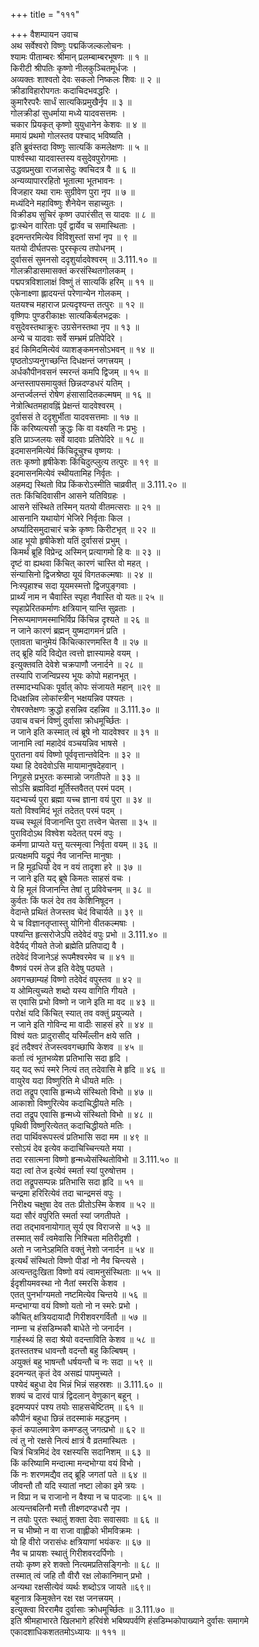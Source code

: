 +++
title = "१११"

+++
वैशम्पायन उवाच  
अथ सर्वेश्वरो विष्णुः पद्मकिंजल्कलोचनः ।  
श्यामः पीताम्बरः श्रीमान् प्रलम्बाम्बरभूषणः ॥ १ ॥  
किरीटी श्रीपतिः कृष्णो नीलकुञ्चितमूर्धजः ।  
अव्यक्तः शाश्वतो देवः सकलो निष्कलः शिवः ॥ २ ॥  
क्रीडाविहारोपगतः कदाचिदभवद्धरिः ।  
कुमारैरपरैः सार्धं सात्यकिप्रमुखैर्नृप ॥ ३ ॥  
गोलक्रीडां सुधर्माया मध्ये यादवसत्तमः ।  
चकार प्रियकृत् कृष्णो युयुधानेन केशवः ॥ ४ ॥  
ममायं प्रथमो गोलस्तव पश्चाद् भविष्यति ।  
इति ब्रुवंस्तदा विष्णुः सात्यकिं कमलेक्षणः ॥ ५ ॥  
पार्श्वस्था यादवास्तस्य वसुदेवपुरोगमाः ।  
उद्धवप्रमुखा राजन्नासेदुः क्वचिदत्र वै ॥ ६ ॥  
अन्यव्यापाररहितो भूतात्मा भूतभावनः ।  
विजहार यथा रामः सुग्रीवेण पुरा नृप ॥ ७ ॥  
मध्यंदिने महाविष्णुः शैनेयेन सहाच्युतः ।  
विक्रीड्य सुचिरं कृष्ण उपारंसीत् स यादवः ॥ ८ ॥  
द्वाःस्थेन वारिताः पूर्वं द्वार्येव च समास्थिताः ।  
इदमन्तरमित्येव विविशुस्तां सभां नृप ॥ ९ ॥  
यतयो दीर्घतपसः पुरस्कृत्य तपोधनम् ।  
दुर्वाससं सुमनसो ददृशुर्यादवेश्वरम् ॥ 3.111.१० ॥  
गोलक्रीडासमासक्तं करसंस्थितगोलकम् ।  
पद्मपत्रविशालाक्षं विष्णुं तं सात्यकिं हरिम् ॥ ११ ॥  
एकेनाक्ष्णा ह्लादयन्तं परेणान्येन गोलकम् ।  
यतयश्च महाराज प्रत्यदृश्यन्त तत्पुरः ॥ १२ ॥  
वृष्णिपः पुण्डरीकाक्षः सात्यकिर्बलभद्रकः ।  
वसुदेवस्तथाक्रूरः उग्रसेनस्तथा नृप ॥ १३ ॥  
अन्ये च यादवाः सर्वे सम्भ्रमं प्रतिपेदिरे ।  
इदं किमिदमित्येवं व्याशङ्कमनसोऽभवन् ॥ १४ ॥  
पृष्ठतोऽप्यनुगच्छन्ति दिधक्षन्तं जगत्त्रयम् ।  
अर्धकौपीनवसनं स्मरन्तं कमपि द्विजम् ॥ १५ ॥  
अन्तस्तापसमायुक्तं छिन्नदण्डधरं यतिम् ।  
अन्तर्ज्वलन्तं रोषेण हंसासादितकल्मषम् ॥ १६ ॥  
नेत्रोत्थितमहावह्निं प्रेक्षन्तं यादवेश्वरम् ।  
दुर्वाससं ते ददृशुर्भीता यादवसत्तमाः ॥ १७ ॥  
किं करिष्यत्यसौ क्रुद्धः कि वा वक्ष्यति नः प्रभुः ।  
इति प्राञ्जलयः सर्वे यादवाः प्रतिपेदिरे ॥ १८ ॥  
इदमासनमित्येवं किंचिदूचुश्च वृष्णयः ।  
ततः कृष्णो हृषीकेशः किंचिदुत्प्लुत्य तत्पुरः ॥ १९ ॥  
इदमासनमित्येवं स्थीयतामिह निर्वृतः ।  
अहमद्य स्थितो विप्र किंकरोऽस्मीति चाव्रवीत् ॥ 3.111.२० ॥  
ततः किंचिदिवासीन आसने यतिविग्रहः ।  
आसने संस्थिते तस्मिन् यतयो वीतमत्सराः ॥ २१ ॥  
आसनानि यथायोगं भेजिरे निर्वृताः किल ।  
अर्घ्यादिसमुदाचारं चक्रे कृष्णः किरीटभृत् ॥ २२ ॥  
आह भूयो हृषीकेशो यतिं दुर्वाससं प्रभुम् ।  
किमर्थं ब्रूहि विप्रेन्द्र अस्मिन् प्रत्यागमो हि वः ॥ २३ ॥  
दृष्टं वा ह्यथवा किंचित् कारणं चास्ति वो महत् ।  
संन्यासिनो द्विजश्रेष्ठा यूयं विगतकल्मषाः ॥ २४ ॥  
निःस्पृहाश्च सदा यूयमस्मत्तो द्विजपुङ्गवाः ।  
प्रार्थ्यं नाम न चैवास्ति स्पृहा नैवास्ति वो यतः॥ २५ ॥  
स्पृहाप्रेरितकर्माणः क्षत्रियान् यान्ति सुव्रताः ।  
निरूप्यमाणमस्माभिर्विप्र किंचिन्न दृश्यते ॥ २६ ॥  
न जाने कारणं ब्रह्मन् युष्मदागमनं प्रति ।  
एतावता चानुमेयं किॆचित्कारणमस्ति वै ॥ २७ ॥  
तद् ब्रूहि यदि विद्येत त्वत्तो ज्ञास्यामहे वयम् ।  
इत्युक्तवति देवेशे चक्रपाणौ जनार्दने ॥ २८ ॥  
तस्यापि राजन्विप्रस्य भूयः कोपो महानभूत् ।  
तस्मादभ्यधिकः पूर्वात् कोपः संजायते महान् ॥२९ ॥  
दिधक्षन्निव लोकांस्त्रीन् भक्षयन्निव पश्यतः ।  
रोषरक्तेक्षणः क्रुद्धो हसन्निव दहन्निव ॥ 3.111.३० ॥  
उवाच वचनं विष्णुं दुर्वासा क्रोधमूर्च्छितः ।  
न जाने इति कस्मात् त्वं ब्रूषे नो यादवेश्वर ॥ ३१ ॥  
जानामि त्वां महादेवं वञ्चयन्निव भाषसे ।  
पुरातना वयं विष्णो पूर्ववृत्तान्तवेदिनः ॥ ३२ ॥  
यथा हि देवदेवोऽसि मायामानुषदेहवान् ।  
निगूहसे प्रभुरतः कस्मान्नो जगतीपते ॥ ३३ ॥  
सोऽसि ब्रह्मविदां मूर्तिस्तवैतत् परमं पदम् ।  
यदभ्यर्च्य पुरा ब्रह्मा यच्च ज्ञाना वयं पुरा ॥ ३४ ॥  
यतो विश्वमिदं भूतं तदेतत् परमं पदम् ।  
यच्च स्थूलं विजानन्ति पुरा तत्त्वेन चेतसा ॥ ३५ ॥  
पुराविदोऽथ विश्वेश यदेतत् परमं वपुः ।  
कर्मणा प्राप्यते यत्तु यत्स्मृत्वा निर्वृता वयम् ॥ ३६ ॥  
प्रत्यक्षमपि यद्रूपं नैव जानन्ति मानुषाः ।  
न हि मूढधियो देव न वयं तादृशा हरे ॥ ३७ ॥  
न जाने इति यद् ब्रूषे किमतः साहसं वचः ।  
ये हि मूलं विजानन्ति तेषां तु प्रविवेचनम् ॥ ३८ ॥  
कुर्वतः किं फलं देव तव केशिनिषूदन ।  
वेदान्ते प्रथितं तेजस्तव चेदं विचार्यते ॥ ३९ ॥  
ये च विज्ञानतृप्तास्तु योगिनो वीतकल्मषाः ।  
पश्यन्ति हृत्सरोजेऽपि तदेवेदं वपुः प्रभो ॥ 3.111.४० ॥  
वेदैर्यद् गीयते तेजो ब्रह्मेति प्रतिपाद्य वै ।  
तदेवेदं विजानेऽहं रूपमैश्वरमेव च ॥ ४१ ॥  
वैष्णवं परमं तेज इति वेदेषु पठ्यते ।  
अवगच्छाम्यहं विष्णो तदेवेदं वपुस्तव ॥ ४२ ॥  
य ओमित्युच्यते शब्दो यस्य वागिति गीयते ।  
स एवासि प्रभो विष्णो न जाने इति मा वद ॥ ४३ ॥  
परोक्षं यदि किंचित् स्यात् तव वक्तुं प्रयुज्यते ।  
न जाने इति गोविन्द मा वादीः साहसं हरे ॥ ४४ ॥  
विश्वं यतः प्रादुरासीद् यस्मिँल्लीन क्षये सति ।  
इदं तदैश्वरं तेजस्त्ववगच्छाघि केशव ॥ ४५ ॥  
कर्ता त्वं भूतभव्येश प्रतिभासि सदा हृदि ।  
यद् यद् रूपं स्मरे नित्यं तत् तदेवासि मे हृदि ॥ ४६ ॥  
वायुरेव यदा विष्णुरिति मे धीयते मतिः ।  
तदा तद्रूप एवासि हृन्मध्ये संस्थितो विभो ॥ ४७ ॥  
आकाशो विष्णुरित्येव कदाचिद्धीयते मतिः ।  
तदा तद्रूप एवासि हृन्मध्ये संस्थितो विभो ॥ ४८ ॥  
पृथिवी विष्णुरित्येतत् कदाचिद्धीयते मतिः ।  
तदा पार्थिवरूपस्त्वं प्रतिभासि सदा मम ॥ ४९ ॥  
रसोऽयं देव इत्येव कदाचिच्चिन्त्यते मया ।  
तदा रसात्मना विष्णो हृन्मध्येसंस्थितोविभो ॥ 3.111.५० ॥  
यदा त्वां तेज इत्येवं स्मर्ता स्यां पुरुषोत्तम ।  
तदा तद्रूपसम्पन्नः प्रतिभासि सदा हृदि ॥ ५१ ॥  
चन्द्रमा हरिरित्येवं तदा चान्द्रमसं वपुः ।  
निरीक्ष्य चक्षुषा देव ततः प्रीतोऽस्मि केशव ॥ ५२ ॥  
यदा सौरं वपुरिति स्मर्ता स्यां जगतीपते ।  
तदा तद्भावनायोगात् सूर्य एव विराजसे ॥ ५३ ॥  
तस्मात् सर्वं त्वमेवासि निश्चिता मतिरीदृशी ।  
अतो न जानेऽहमिति वक्तुं नेशो जनार्दन ॥ ५४ ॥  
इत्यर्थं संस्थितो विष्णो पीडां नो नैव चिन्त्यसे ।  
अत्यन्तदुःखिता विष्णो वयं त्वामनुसंस्थिताः ॥ ५५ ॥  
ईदृशीयमवस्था नो नैतां स्मरसि केशव ।  
एतत् पुनर्भाग्यमतो नष्टमित्येव चिन्तये ॥ ५६ ॥  
मन्दभाग्या वयं विष्णो यतो नो न स्मरेः प्रभो ।  
कौचित् क्षत्रियदायादौ गिरीशवरगर्वितौ ॥ ५७ ॥  
नाम्ना च हंसडिम्भकौ बाधेते नो जनार्दन ।  
गार्हस्थ्यं हि सदा श्रेयो वदन्ताविति केशव ॥ ५८ ॥  
इतस्ततश्च धावन्तौ वदन्तौ बहु किल्बिषम् ।  
अयुक्तं बहु भाषन्तौ धर्षयन्तौ च नः सदा ॥ ५९ ॥  
इदमन्यत् कृतं देव असह्यं पापमुच्यते ।  
पश्येदं बहुधा देव भिन्नं भिन्नं सहस्रशः ॥ 3.111.६० ॥  
शक्यं च दारवं पात्रं द्विदलान् वेणुकान् बहून् ।  
इदमप्यपरं पश्य तयोः साहसचेष्टितम् ॥ ६१ ॥  
कौपीनं बहुधा छिन्नं तदस्माकं महद्धनम् ।  
कृतं कपालमात्रेण कमण्डलु जगत्प्रभो ॥ ६२ ॥  
त्वं तु नो रक्षसे नित्यं क्षात्रं वै व्रतमास्थितः ।  
चित्रं चित्रमिदं देव रक्षस्यसि सदानिशम् ॥ ६३ ॥  
किं करिष्यामि मन्दात्मा मन्दभोग्या वयं विभो ।  
किं नः शरणमद्यैव तद् ब्रूहि जगतां पते ॥ ६४ ॥  
जीवन्तौ तौ यदि स्यातां नष्टा लोका इमे त्रयः ।  
न विप्रा न च राजानो न वैश्या न च पादजाः ॥ ६५ ॥  
अत्यन्तबलिनौ मत्तौ तीक्ष्णदण्डधरौ नृप ।  
न तयोः पुरतः स्थातुं शक्ता देवाः सवासवाः ॥ ६६ ॥  
न च भीष्मो न वा राजा वाह्लीको भीमविक्रमः ।  
यो हि वीरो जरासंधः क्षत्रियाणां भयंकरः ॥ ६७ ॥  
नैव च प्रायशः स्थातुं गिरीशवरदर्पिणोः ।  
तयोः कृष्ण हरे शक्तो नित्यमप्रतिसङ्गिनोः ॥ ६८ ॥  
तस्मात् त्वं जहि तौ वीरौ रक्ष लोकानिमान् प्रभो ।  
अन्यथा रक्षसीत्येवं व्यर्थः शब्दोऽत्र जायते ॥६९॥  
बहुनात्र किमुक्तेन रक्ष रक्ष जनत्त्रयम् ।  
इत्युक्त्वा विररामैव दुर्वासाः क्रोधमूर्च्छितः ॥ 3.111.७० ॥  
इति श्रीमहाभारते खिलभागे हरिवंशे भबिष्यपर्वणि हंसडिम्भकोपाख्याने दुर्वासः समागमे एकादशाधिकशततमोऽध्यायः ॥ १११ ॥